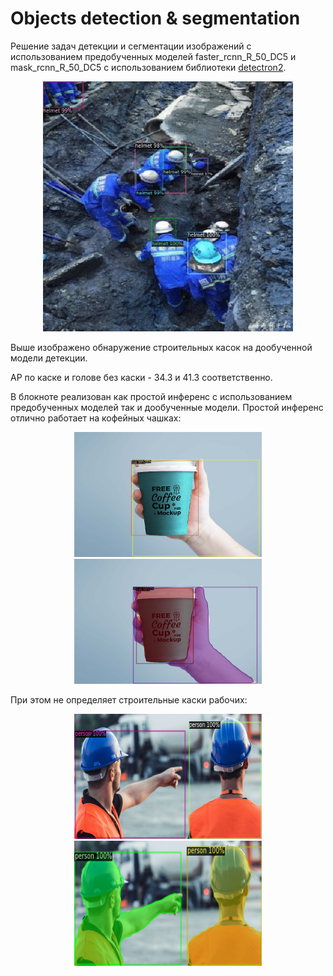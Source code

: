 # Objects detection & segmentation
Решение задач детекции и сегментации изображений с использованием предобученных моделей
faster_rcnn_R_50_DC5 и mask_rcnn_R_50_DC5 с использованием библиотеки [detectron2](https://github.com/facebookresearch/detectron2).

<p align="center">
<img src="images/Hard_hats.gif" alt="bash" width="400" height="400"/>
</p>
Выше изображено обнаружение строительных касок на дообученной модели детекции. 

AP по каске и голове без каски - 34.3 и 41.3 соответственно.

В блокноте реализован как простой инференс с использованием предобученных моделей так и дообученные модели.
Простой инференс отлично работает на кофейных чашках:
<p align="center">
<img src="images/Cup detection.png" alt="bash" width="300" height="200"/>
<img src="images/Cup segmentation.png" alt="bash" width="300" height="200"/>
</p>
При этом не определяет строительные каски рабочих:
<p align="center">
<img src="images/Person detection.png" alt="bash" width="300" height="200"/>
<img src="images/Person segmentation.png" alt="bash" width="300" height="200"/>
</p>

